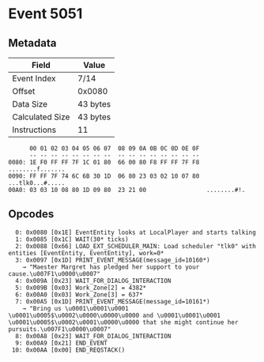 # Event 5051

## Metadata

| Field           | Value    |
|-----------------|----------|
| Event Index     | 7/14     |
| Offset          | 0x0080   |
| Data Size       | 43 bytes |
| Calculated Size | 43 bytes |
| Instructions    | 11       |

```
      00 01 02 03 04 05 06 07  08 09 0A 0B 0C 0D 0E 0F
      -- -- -- -- -- -- -- --  -- -- -- -- -- -- -- --
0080: 1E F0 FF FF 7F 1C 01 80  66 00 80 F8 FF FF 7F F8  ........f.......
0090: FF FF 7F 74 6C 6B 30 1D  06 80 23 03 02 10 07 80  ...tlk0...#.....
00A0: 03 03 10 08 80 1D 09 80  23 21 00                 ........#!.     
```

## Opcodes

```
  0: 0x0080 [0x1E] EventEntity looks at LocalPlayer and starts talking
  1: 0x0085 [0x1C] WAIT(30* ticks)
  2: 0x0088 [0x66] LOAD_EXT_SCHEDULER_MAIN: Load scheduler "tlk0" with entities [EventEntity, EventEntity], work=0*
  3: 0x0097 [0x1D] PRINT_EVENT_MESSAGE(message_id=10160*)
    → "Maester Margret has pledged her support to your cause.\u007F1\u0000\u0007"
  4: 0x009A [0x23] WAIT_FOR_DIALOG_INTERACTION
  5: 0x009B [0x03] Work_Zone[2] = 4382*
  6: 0x00A0 [0x03] Work_Zone[3] = 637*
  7: 0x00A5 [0x1D] PRINT_EVENT_MESSAGE(message_id=10161*)
    → "Bring us \u0001\u0001\u0001 \u0001\u0005$\u0002\u0000\u0000\u0000 and \u0001\u0001\u0001 \u0001\u0005$\u0002\u0001\u0000\u0000 that she might continue her pursuits.\u007F1\u0000\u0007"
  8: 0x00A8 [0x23] WAIT_FOR_DIALOG_INTERACTION
  9: 0x00A9 [0x21] END_EVENT
 10: 0x00AA [0x00] END_REQSTACK()
```
